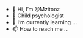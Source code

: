 - 👋 Hi, I’m @Mzitooz
- 👀 Child psychologist
- 🌱 I’m currently learning ...
- 📫 How to reach me ...

<!---
Mzitooz/Mzitooz is a ✨ special ✨ repository because its `README.md` (this file) appears on your GitHub profile.
You can click the Preview link to take a look at your changes.
--->

